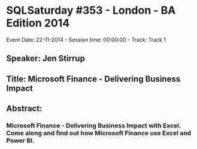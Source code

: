 # SQLSaturday #353 - London - BA Edition 2014
Event Date: 22-11-2014 - Session time: 00:00:00 - Track: Track 1
## Speaker: Jen Stirrup
## Title: Microsoft Finance - Delivering Business Impact
## Abstract:
### Microsoft Finance - Delivering Business Impact with Excel. Come along and find out how Microsoft Finance use Excel and Power BI.

